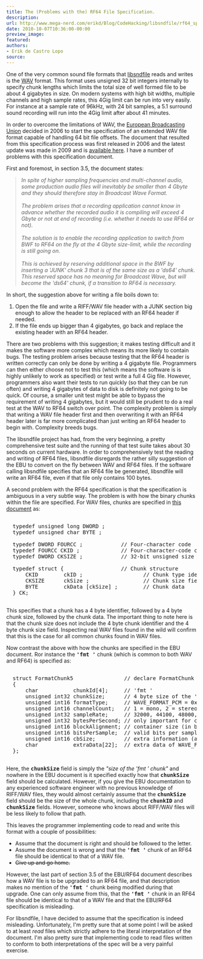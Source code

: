 ```yaml
---
title: The (Problems with the) RF64 File Specification.
description:
url: http://www.mega-nerd.com/erikd/Blog/CodeHacking/libsndfile/rf64_specs.html
date: 2010-10-07T10:36:00-00:00
preview_image:
featured:
authors:
- Erik de Castro Lopo
source:
---
```




<p>
One of the very common sound file formats that
	<a href="http://www.mega-nerd.com/libsndfile/">
	libsndfile</a>
reads and writes is the
	<a href="http://en.wikipedia.org/wiki/WAV">
	WAV</a>
format.
This format uses unsigned 32 bit integers internally to specify chunk lengths
which limits the total size of well formed file to be about 4 gigabytes in size.
On modern systems with high bit widths, multiple channels and high sample rates,
this 4Gig limit can be run into very easily.
For instance at a sample rate of 96kHz, with 24 bit samples, a 5.1 surround
sound recording will run into the 4Gig limit after about 41 minutes.
</p>

<p>
In order to overcome the limitations of WAV, the
	<a href="http://www.ebu.ch/">
	European Broadcasting Union</a>
decided in 2006 to start the specification of an extended WAV file format
capable of handling 64 bit file offsets.
The document that resulted from this specification process was first released in
2006 and the latest update was made in 2009 and is
	<a href="http://tech.ebu.ch/docs/tech/tech3306-2009.pdf">
	available here</a>.
I have a number of problems with this specification document.
</p>

<p>
First and foremost, in section 3.5, the document states:
</p>

<blockquote><i>
In spite of higher sampling frequencies and multi-channel audio, some production
audio files will inevitably be smaller than 4 Gbyte and they should therefore
stay in Broadcast Wave Format.
<br/><br/>
The problem arises that a recording application cannot know in advance whether
the recorded audio it is compiling will exceed 4 Gbyte or not at end of
recording (i.e. whether it needs to use RF64 or not).
<br/><br/>
The solution is to enable the recording application to switch from BWF to RF64
on the fly at the 4 Gbyte size-limit, while the recording is still going on.
<br/><br/>
This is achieved by reserving additional space in the BWF by inserting a 'JUNK'
chunk 3 that is of the same size as a 'ds64' chunk. This reserved space has no
meaning for Broadcast Wave, but will become the 'ds64' chunk, if a transition
to RF64 is necessary.
</i></blockquote>

<p>
In short, the suggestion above for writing a file boils down to:
</p>

<ol>
<li>Open the file and write a RIFF/WAV file header with a JUNK section big
	enough to allow the header to be replaced with an RF64 header if needed.
	</li>
<li>If the file ends up bigger than 4 gigabytes, go back and replace the
	existing header with an RF64 header.
	</li>
</ol>

<p>
There are two problems with this suggestion; it makes testing difficult and it
makes the software more complex which means its more likely to contain bugs.
The testing problem arises because testing that the RF64 header is written
correctly can only be done by writing a 4 gigabyte file.
Programmers can then either choose not to test this (which means the software is
is highly unlikely to work as specified) or test write a full 4 Gig file.
However, programmers also want their tests to run quickly (so that they can be
run often) and writing 4 gigabytes of data to disk is definitely not going to
be quick.
Of course, a smaller unit test might be able to bypass the requirement of
writing 4 gigabytes, but it would still be prudent to do a real test at the
WAV to RF64 switch over point.
The complexity problem is simply that writing a WAV file header first and then
overwriting it with an RF64 header later is far more complicated than just
writing an RF64 header to begin with.
Complexity breeds bugs.
</p>

<p>
The libsndfile project has had, from the very beginning, a pretty comprehensive
test suite and the running of that test suite takes about 30 seconds on current
hardware.
In order to comprehensively test the reading and writing of RF64 files,
libsndfile disregards the rather silly suggestion of the EBU to convert on the
fly between WAV and RF64 files.
If the software calling libsndfile specifies that an RF64 file be generated,
libsndfile will write an RF64 file, even if that file only contains 100 bytes.
</p>

<p>
A second problem with the RF64 specification is that the specification is
ambiguous in a very subtle way.
The problem is with how the binary chunks within the file are specified.
For WAV files, chunks are specified in
	<a href="http://www-mmsp.ece.mcgill.ca/documents/audioformats/wave/Docs/riffmci.pdf">
	this document</a>
as:
</p>

<pre class="code">

  typedef unsigned long DWORD ;
  typedef unsigned char BYTE ;

  typedef DWORD FOURCC ;            // Four-character code
  typedef FOURCC CKID ;             // Four-character-code chunk identifier
  typedef DWORD CKSIZE ;            // 32-bit unsigned size value

  typedef struct {                  // Chunk structure
      CKID        ckID ;                   // Chunk type identifier
      CKSIZE      ckSize ;                 // Chunk size field (size of ckData)
      BYTE        ckData [ckSize] ;        // Chunk data
  } CK;

</pre>

<p>
This specifies that a chunk has a 4 byte identifier, followed by a 4 byte chunk
size, followed by the chunk data.
The important thing to note here is that the chunk size does not include the
4 byte chunk identifier and the 4 byte chunk size field.
Inspecting real WAV files found in the wild will confirm that this is the case
for all common chunks found in WAV files.
</p>

<p>
Now contrast the above with how the chunks are specified in the EBU document.
Ror instance the <b><tt>'fmt '</tt></b> chunk (which is common to both WAV and
RF64) is specified as:
</p>

<pre class="code">

  struct FormatChunk5                // declare FormatChunk structure
  {
      char           chunkId[4];     // 'fmt '
      unsigned int32 chunkSize;      // 4 byte size of the 'fmt ' chunk
      unsigned int16 formatType;     // WAVE_FORMAT_PCM = 0x0001, etc.
      unsigned int16 channelCount;   // 1 = mono, 2 = stereo, etc.
      unsigned int32 sampleRate;     // 32000, 44100, 48000, etc.
      unsigned int32 bytesPerSecond; // only important for compressed formats
      unsigned int16 blockAlignment; // container size (in bytes) of one set of samples
      unsigned int16 bitsPerSample;  // valid bits per sample 16, 20 or 24
      unsigned int16 cbSize;         // extra information (after cbSize) to store
      char           extraData[22];  // extra data of WAVE_FORMAT_EXTENSIBLE when necessary
  };

</pre>

<p>
Here, the <b><tt>chunkSize</tt></b> field is simply the <i>&quot;size of the 'fmt '
chunk&quot;</i> and nowhere in the EBU document is it specified exactly how that
<b><tt>chunkSize</tt></b> field should be calculated.
However, if you give the EBU documentation to any experienced software engineer
with no previous knowledge of RIFF/WAV files, they would almost certainly assume
that the <b><tt>chunkSize</tt></b> field should be the size of the whole chunk,
including the <b><tt>chunkID</tt></b> and <b><tt>chunkSize</tt></b> fields.
However, someone who knows about RIFF/WAV files will be less likely to follow
that path.
</p>

<p>
This leaves the programmer implementing code to read and write this format with
a couple of possibilities:
</p>

<ul>
<li>Assume that the document is right and should be followed to the letter.
	</li>
<li>Assume the document is wrong and that the <b><tt>'fmt '</tt></b> chunk of
	an RF64 file should be identical to that of a WAV file.
	</li>
<li><s>Give up and go home.</s>
	</li>
</ul>

<p>
However, the last part of section 3.5 of the EBU/RF64 document describes how a
WAV file is to be upgraded to an RF64 file, and that description makes no
mention of the <b><tt>'fmt '</tt></b> chunk being modified during that upgrade.
One can only assume from this, that the <b><tt>'fmt '</tt></b> chunk in an RF64
file should be identical to that of a WAV file and that the EBU/RF64
specification is misleading.
</p>

<p>
For libsndfile, I have decided to assume that the specification is indeed
misleading.
Unfortunately, I'm pretty sure that at some point I will be asked to at least
<i>read</i> files which strictly adhere to the literal interpretation of the
document.
I'm also pretty sure that implementing code to read files written to conform to
both interpretations of the spec will be a very painful exercise.
</p>





